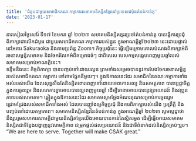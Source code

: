 ```yaml
---
title: 'ជំនួបជាមួយសមាជិកគណៈកម្មាការសមាគមនិស្សិតខ្មែរនៅប្រទេសជប៉ុនតំបន់កាន់តូ'
date: '2023-01-17'
---
```


នារសៀលថ្ងៃសៅរ៍  ទី១៧ ខែមករា ឆ្នាំ ២០២៣ សមាគមនិស្សិតខ្មររប្រចាំតំបន់កាន់តូ បានធ្វើការប្រជុំពិភាក្សាជាលើកដំបូង ជាមួយសមាជិកគណៈកម្មាការរបស់ខ្លួន ក្នុ​ងអាណត្តិឆ្នាំ២០២៣ នេះ​ ដោយផ្ទាល់នៅអគារ Sakuraoka និងតាមប្រព័ន្ធ​ Zoom។
កិច្ចប្រជុំនេះ  ធ្វើឡើងក្រោមគោលបំណងពិភាក្សាអំពីរចនាសម្ពន្ធ័សមាគម​ និងចែករំលែកអំពីគម្រោងធំៗ ជាពិសេស បេសកម្មសង្ខេបពេញមួយឆ្នាំរបស់សមាគមសម្រាប់អាណត្តិនេះ។  
ទន្ទឹមនឹងនេះ កិច្ចពិភាក្សា បានបញ្ចប់ទៅដោយរលូន ព្រមទាំងសម្រេចបាននូវការបែងចែករចនាសម្ព័ន្ធរបស់សមាជិកគណៈកម្មាការ ទៅតាមផ្នែកនីមួយៗ។
ក្នុងឱកាសនេះដែរ សមាជិកនៃគណៈកម្មាការទាំងអស់របស់យេីង  ដែលសុទ្ធសឹងតែ​និស្សិត​ពោរពេញទៅដោយទេពកោសល្យ និងសមត្ថភា​​ព បានប្តេជ្ញាចិត្តក្នុងការចូលរួម និងសហការគ្នាអោយបានល្អពេញមួយឆ្នាំ ដេីម្បីធានាអោយបាននូវប្រយោជន៍​ និង​វឌ្ឍនភាពរបស់សមាគម។
ឆ្លៀតក្នុងឱកាសនេះដែរ​ សមាគមសូមថ្លែងអំណរគុណសម្រាប់ការចូលរួមជ្រោមជ្រែងរបស់សមាជិកទាំងអស់ ដែលបានញ៊ាំងឲ្យកិច្ចប្រជុំ និងការពិភាក្សាបស់យើង ប្រព្រឹត្តិ​ និងបញ្ចប់ទៅដោយតម្លាភាព។
សមាគមនិស្សិតខ្មែរនៃតំបន់កាន់តូ ក្នុងអាណត្តិឆ្នាំ ២០២៣ សូមបេ្តជ្ញាថា នឹងរួបរួមសហការសាមគ្គីជាមួយនិស្សិតខ្មែរយេីង​អោយបានកាន់តែស្អិតរមួត​ ដើម្បីធ្វេីអោយសមាគមនិស្សិត​ ជាទីន្លែងបង្ហាញនូវសាមគ្គីភា​​ព ​ជម្រុកផ្តល់ផលប្រយោជន៍​ និងជាទីពំនាក់ដល់និស្សិតគ្រប់ៗរូប។ 
“We are here to serve. Together will make CSAK great.”